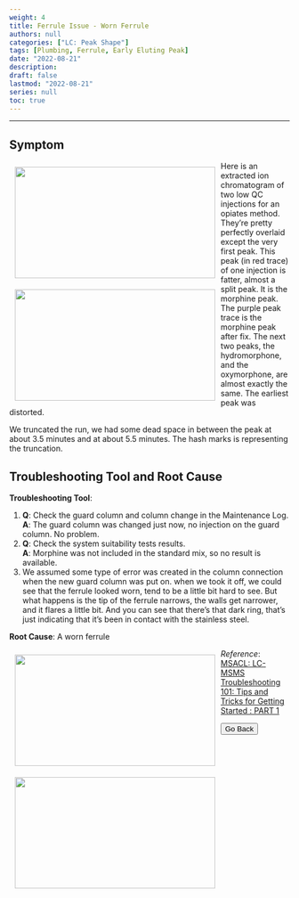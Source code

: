 ```yaml
---
weight: 4
title: Ferrule Issue - Worn Ferrule
authors: null
categories: ["LC: Peak Shape"]
tags: [Plumbing, Ferrule, Early Eluting Peak]
date: "2022-08-21"
description:  
draft: false
lastmod: "2022-08-21"
series: null
toc: true
---
```




<!--more-->
---

## Symptom
<div class = "row">
<img width ="360" height= "200" src = "/docs/images/Screenshot 2022-08-18 212950.png" style ="float: left" HSPACE="10" VSPACE="10"/>  
<img width ="360" height= "200" src = "/docs/images/" style ="float: left" HSPACE="10" VSPACE="10"/>
Here is an extracted ion chromatogram of two low QC injections for an opiates method.  They’re pretty perfectly overlaid except the very first peak.  This peak (in red trace) of one injection is fatter, almost a split peak. It is the morphine peak. The purple peak trace is the morphine peak after fix.  The next two peaks, the hydromorphone, and the oxymorphone, are almost exactly the same.  The earliest peak was distorted.

We truncated the run, we had some dead space in between the peak at about 3.5 minutes and at about 5.5 minutes.  The hash marks is representing the truncation.  
</div>

## Troubleshooting Tool and Root Cause

<b>Troubleshooting Tool</b>:    
1) <b>Q</b>: Check the guard column and column change in the Maintenance Log.  
<b>A</b>: The guard column was changed just now, no injection on the guard column.  No problem. 
2) <b>Q</b>: Check the system suitability tests results.    
<b>A</b>: Morphine was not included in the standard mix, so no result is available.  
3) We assumed some type of error was created in the column connection when the new guard column was put on. when we took it off, we could see that the ferrule looked worn, tend to be a little bit hard to see. But what happens is the tip of the ferrule narrows, the walls get narrower, and it flares a little bit. And you can see that there’s that dark ring, that’s just indicating that it’s been in contact with the stainless steel. 

<b>Root Cause</b>: A worn ferrule

<div class = "row">
<img width ="360" height= "200" src = "/docs/images/Screenshot 2022-08-18 213225.png" style ="float: left" HSPACE="10" VSPACE="10"/>
<img width ="360" height= "200" src = "/docs/images/Screenshot 2022-08-18 213647.png" style ="float: left" HSPACE="10" VSPACE="10"/>
</div>

*Reference*:  
[MSACL: LC-MSMS Troubleshooting 101: Tips and Tricks for Getting Started : PART 1](https://www.msacl.org/index.php?header=Learning_Center&tab=Video_Library&subtab=Search_Video_Library)  

<button class="button" onclick="history.back()">Go Back</button>
